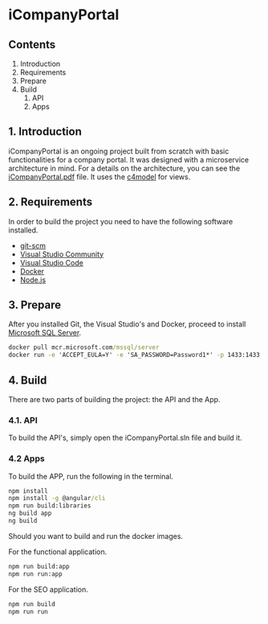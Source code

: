 # iCompanyPortal

## Contents

1. Introduction
1. Requirements
1. Prepare
1. Build
   1. API
   1. Apps

## 1. Introduction

iCompanyPortal is an ongoing project built from scratch with basic functionalities for a company portal. It was designed with a microservice architecture in mind. For a details on the architecture, you can see the [iCompanyPortal.pdf](https://github.com/willemtoerien/icompanyportal/blob/master/Documentation/iCompanyPortal.pdf) file. It uses the [c4model](https://c4model.com/) for views.

## 2. Requirements

In order to build the project you need to have the following software installed.

- [git-scm](https://git-scm.com/download/win)
- [Visual Studio Community](https://visualstudio.microsoft.com/vs/community/)
- [Visual Studio Code](https://code.visualstudio.com/)
- [Docker](https://docs.docker.com/docker-for-windows/install/)
- [Node.js](https://nodejs.org/en/)

## 3. Prepare

After you installed Git, the Visual Studio's and Docker, proceed to install [Microsoft SQL Server](https://hub.docker.com/_/microsoft-mssql-server).

```cmd
docker pull mcr.microsoft.com/mssql/server
docker run -e 'ACCEPT_EULA=Y' -e 'SA_PASSWORD=Password1*' -p 1433:1433 -d mcr.microsoft.com/mssql/server:2017-latest
```

## 4. Build

There are two parts of building the project: the API and the App.

### 4.1. API

To build the API's, simply open the iCompanyPortal.sln file and build it.

### 4.2 Apps

To build the APP, run the following in the terminal.

```cmd
npm install
npm install -g @angular/cli
npm run build:libraries
ng build app
ng build
```

Should you want to build and run the docker images.

For the functional application.

```cmd
npm run build:app
npm run run:app
```

For the SEO application.

```cmd
npm run build
npm run run
```
